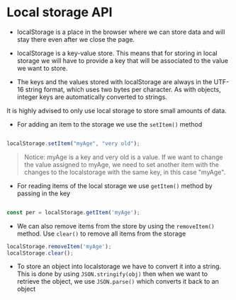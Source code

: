 # Local storage API

- localStorage is a place in the browser where we can store data and will stay there even after we close the page.

- localStorage is a key-value store. This means that for storing in local storage we will have to provide a key that will be associated to the value we want to store.

- The keys and the values stored with localStorage are always in the UTF-16 string format, which uses two bytes per character. As with objects, integer keys are automatically converted to strings.

It is highly advised to only use local storage to store small amounts of data.

- For adding an item to the storage we use the `setItem()` method

```Javascript

localStorage.setItem("myAge", "very old");

```

>Notice: myAge is a key and very old is a value. If we want to change the value assigned to myAge, we need to set another item with the changes to the localstorage with the same key, in this case "myAge". 

- For reading items of the local storage we use `getItem()` method by passing in the key

```Javascript

const per = localStorage.getItem('myAge');

```

- We can also remove items from the store by using the `removeItem()` method. Use `clear()` to remove all items from the storage

```Javascript
localStorage.removeItem('myAge');
localStorage.clear();

```

- To store an object into localstorage we have to convert it into a string. This is done by using `JSON.stringify(obj)` then when we want to retrieve the object, we
  use `JSON.parse()` which converts it back to an object
